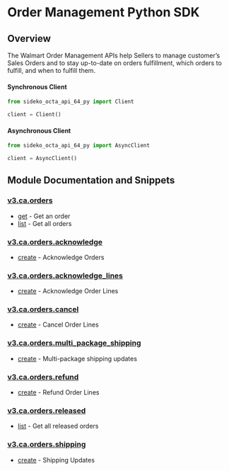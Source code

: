 
# Order Management Python SDK

## Overview
The Walmart Order Management APIs help Sellers to manage customer’s Sales Orders and to stay up-to-date on orders fulfillment, which orders to fulfill, and when to fulfill them.

#### Synchronous Client

```python
from sideko_octa_api_64_py import Client

client = Client()
```

#### Asynchronous Client

```python
from sideko_octa_api_64_py import AsyncClient

client = AsyncClient()
```

## Module Documentation and Snippets

### [v3.ca.orders](sideko_octa_api_64_py/resources/v3/ca/orders/README.md)

* [get](sideko_octa_api_64_py/resources/v3/ca/orders/README.md#get) - Get an order
* [list](sideko_octa_api_64_py/resources/v3/ca/orders/README.md#list) - Get all orders

### [v3.ca.orders.acknowledge](sideko_octa_api_64_py/resources/v3/ca/orders/acknowledge/README.md)

* [create](sideko_octa_api_64_py/resources/v3/ca/orders/acknowledge/README.md#create) - Acknowledge Orders

### [v3.ca.orders.acknowledge_lines](sideko_octa_api_64_py/resources/v3/ca/orders/acknowledge_lines/README.md)

* [create](sideko_octa_api_64_py/resources/v3/ca/orders/acknowledge_lines/README.md#create) - Acknowledge Order Lines

### [v3.ca.orders.cancel](sideko_octa_api_64_py/resources/v3/ca/orders/cancel/README.md)

* [create](sideko_octa_api_64_py/resources/v3/ca/orders/cancel/README.md#create) - Cancel Order Lines

### [v3.ca.orders.multi_package_shipping](sideko_octa_api_64_py/resources/v3/ca/orders/multi_package_shipping/README.md)

* [create](sideko_octa_api_64_py/resources/v3/ca/orders/multi_package_shipping/README.md#create) - Multi-package shipping updates

### [v3.ca.orders.refund](sideko_octa_api_64_py/resources/v3/ca/orders/refund/README.md)

* [create](sideko_octa_api_64_py/resources/v3/ca/orders/refund/README.md#create) - Refund Order Lines

### [v3.ca.orders.released](sideko_octa_api_64_py/resources/v3/ca/orders/released/README.md)

* [list](sideko_octa_api_64_py/resources/v3/ca/orders/released/README.md#list) - Get all released orders

### [v3.ca.orders.shipping](sideko_octa_api_64_py/resources/v3/ca/orders/shipping/README.md)

* [create](sideko_octa_api_64_py/resources/v3/ca/orders/shipping/README.md#create) - Shipping Updates

<!-- MODULE DOCS END -->
